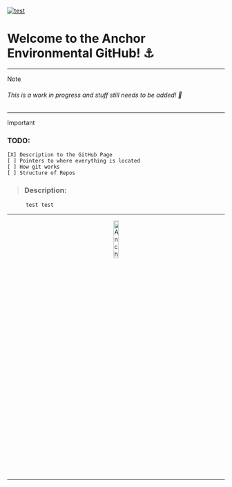 [![test](https://img.shields.io/pypi/v/geopandas.svg)](https://anchorenvironmental.co.za/)

<body>
  <p>
  <h1>
    <b>
    Welcome to the Anchor Environmental GitHub! ⚓
    </b>
  </h1>
</p> 
  
---
  
> [!NOTE]
> <h6><em>This is a work in progress and stuff still needs to be added! 🚧</em></h6>
---
> [!IMPORTANT]
> <h3>TODO: </h3>

    [X] Description to the GitHub Page
    [ ] Pointers to where everything is located
    [ ] How git works
    [ ] Structure of Repos

> <h3>Description:</h3>

          test test
  


  
  ---
  
  <p align="center">
    <img width="15%" src="https://github.com/Anchor-Environmental/.github/assets/149476021/9979c3ac-7c9d-4c6e-87a5-bf9a1d4799a6" alt="Anchor time pug dancing">
  </p>

  ---

</body>

